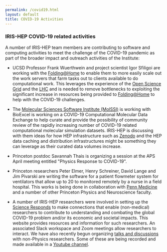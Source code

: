 ```yaml
---
permalink: /covid19.html
layout: default
title: COVID-19 Activities
---
```


### IRIS-HEP COVID-19 related activities


A number of IRIS-HEP team members are contributing to software and computing 
activities to meet the challenge of the COVID-19 pandemic as part of the
broader impact and outreach activities of the Institute:

  
  * UCSD Professor Frank Wuerthwein and project scientist Igor Sfiligoi are
    working with the [Folding@Home](https://foldingathome.org/) to enable 
    them to more easily scale out the work servers that farm tasks out to
    clients available to do computational work. This leverages the experience 
    of the [Open Science Grid](https://opensciencegrid.org/) and the 
    [LHC](https://iris-hep.org/osglhc.html) and is needed to remove 
    bottlenecks to exploiting the significant increase in resources being 
    provided to
    [Folding@Home](https://foldingathome.org/) to help with the COVID-19
    challenges.

  * The [Molecular Sciences Software Institute (MolSSI)](https://molssi.org/) is working with BioExcel is working on a COVID-19 Computational Molecular Data Exchange to help curate and provide the possibility of community review of the rapidly increasing number of COVID-19 related computational molecular simulation datasets. IRIS-HEP is discussing with them ideas for how HEP infrastructure such as [Zenodo](https://zenodo.org/) and the HEP data caching and distribution infrastructures might be something they can leverage as their curated data volumes increase.

  * Princeton postdoc Savannah Thais is organizing a session at the APS
    April meeting entitled "Physics Response to COVID-19".

  * Princeton researchers Peter Elmer, Henry Schreiner, David Lange and Jim
    Pivarski are writing the software for a patient flowmeter system for
    ventilators that allow up to 20 to monitored remotely by a nurse 
    in a field hospital. This works is being done in collaboration with 
    [Penn Medicine](https://www.pennmedicine.org/) and a number of other
    Princeton Physics and Neuroscience faculty. 

  * A number of IRIS-HEP researchers were involved in setting up the
    [Science Responds](https://science-responds.org/) to make connections 
    that enable (non-medical) researchers to contribute to understanding 
    and combating the global COVID-19 problem and/or its economic and 
    societal impacts. This website provides resources and information
    for such researchers. An associated Slack workspace and Zoom
    meetings allow researchers to interact. We have also recently begun
    organizing [talks and discussions](https://indico.cern.ch/category/12245/) 
    with non-Physics researchers. Some of these are being recorded and
    made available in a [Youtube channel](https://www.youtube.com/playlist?list=PLeZvkLnDkqbQ1qIE7PA741dQUb1zw6FBd).
    

